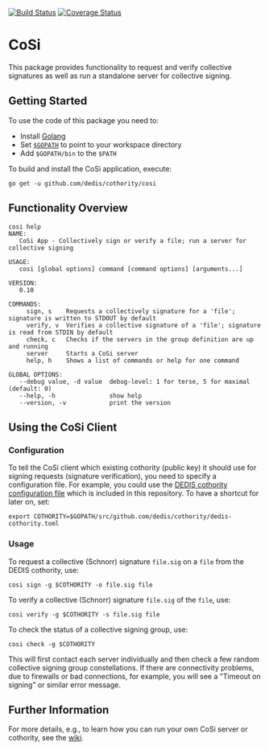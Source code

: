 [![Build Status](https://travis-ci.org/dedis/cothority.svg?branch=master)](https://travis-ci.org/dedis/cothority)
[![Coverage Status](https://coveralls.io/repos/github/dedis/cothority/badge.svg?branch=master)](https://coveralls.io/github/dedis/costhority?branch=master)


# CoSi

This package provides functionality to request and verify collective signatures as well as run a standalone server for collective signing.

## Getting Started

To use the code of this package you need to:

- Install [Golang](https://golang.org/doc/install)
- Set [`$GOPATH`](https://golang.org/doc/code.html#GOPATH) to point to your workspace directory
- Add `$GOPATH/bin` to the `$PATH`

To build and install the CoSi application, execute:

```
go get -u github.com/dedis/cothority/cosi
```

## Functionality Overview

```
cosi help
NAME:
   CoSi App - Collectively sign or verify a file; run a server for collective signing

USAGE:
   cosi [global options] command [command options] [arguments...]

VERSION:
   0.10

COMMANDS:
     sign, s    Requests a collectively signature for a 'file'; signature is written to STDOUT by default
     verify, v  Verifies a collective signature of a 'file'; signature is read from STDIN by default
     check, c   Checks if the servers in the group definition are up and running
     server     Starts a CoSi server
     help, h    Shows a list of commands or help for one command

GLOBAL OPTIONS:
   --debug value, -d value  debug-level: 1 for terse, 5 for maximal (default: 0)
   --help, -h               show help
   --version, -v            print the version
```

## Using the CoSi Client

### Configuration

To tell the CoSi client which existing cothority (public key) it should use for signing requests (signature verification), you need to specify a configuration file. For example, you could use the [DEDIS cothority configuration file](../dedis-cothority.toml) which is included in this repository. To have a shortcut for later on, set:

```
export COTHORITY=$GOPATH/src/github.com/dedis/cothority/dedis-cothority.toml 
```

### Usage

To request a collective (Schnorr) signature `file.sig` on a `file` from the DEDIS cothority, use:

```
cosi sign -g $COTHORITY -o file.sig file
```

To verify a collective (Schnorr) signature `file.sig` of the `file`, use:

```
cosi verify -g $COTHORITY -s file.sig file
```

To check the status of a collective signing group, use:

```
cosi check -g $COTHORITY
```

This will first contact each server individually and then check a few random collective signing group constellations. If there are connectivity problems, due to firewalls or bad connections, for example, you will see a "Timeout on signing" or similar error message.

## Further Information

For more details, e.g., to learn how you can run your own CoSi server or cothority, see the [wiki](https://github.com/dedis/cothority/wiki/CoSi).
